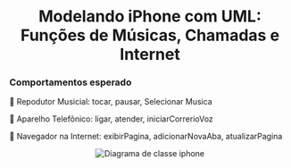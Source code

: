 <div style="text-align: center;">
  <h1> Modelando iPhone com UML: Funções de Músicas, Chamadas e Internet </h1>
</div>

### Comportamentos esperado

🎯 Repodutor Musicial: tocar, pausar, Selecionar Musica

🎯 Aparelho Telefônico: ligar, atender, iniciarCorrerioVoz

🎯 Navegador na Internet: exibirPagina, adicionarNovaAba, atualizarPagina

<div align="center">

![Diagrama de classe iphone](https://i.pinimg.com/736x/26/4d/3b/264d3baab2bc94554b4f66aacd15ac86.jpg)

</div>

